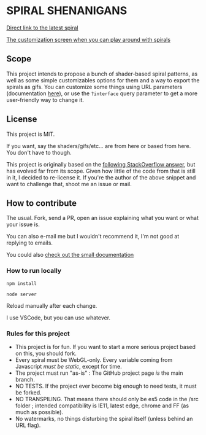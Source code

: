 # SPIRAL SHENANIGANS

[Direct link to the latest spiral](https://dexesttp.github.io/spiral-shenanigans/?big)

[The customization screen when you can play around with spirals](https://dexesttp.github.io/spiral-shenanigans/?interface)

## Scope

This project intends to propose a bunch of shader-based spiral patterns, as well as some simple customizables options for them and a way to export the spirals as gifs. You can customize some things using URL parameters (documentation [here](/DOCUMENTATION.md#how-to-use-url-parameters)), or use the `?interface` query parameter to get a more user-friendly way to change it.

## License

This project is MIT.

If you want, say the shaders/gifs/etc... are from here or based from here. You don't have to though.

This project is originally based on the [following StackOverflow answer](https://stackoverflow.com/questions/4638317/how-to-implement-this-rotating-spiral-in-webgl), but has evolved far from its scope. Given how little of the code from that is still in it, I decided to re-license it. If you're the author of the above snippet and want to challenge that, shoot me an issue or mail.

## How to contribute

The usual. Fork, send a PR, open an issue explaining what you want or what your issue is.

You can also e-mail me but I wouldn't recommend it, I'm not good at replying to emails.

You could also [check out the small documentation](/DOCUMENTATION.md)

### How to run locally

`npm install`

`node server`

Reload manually after each change.

I use VSCode, but you can use whatever.

### Rules for this project

- This project is for fun. If you want to start a more serious project based on this, you should fork.
- Every spiral must be WebGL-only. Every variable coming from Javascript _must be static_, except for time.
- The project must run "as-is" : The GitHub project page _is_ the main branch.
- NO TESTS. If the project ever become big enough to need tests, it must be forked.
- NO TRANSPILING. That means there should only be es5 code in the /src folder ; intended compatibility is IE11, latest edge, chrome and FF (as much as possible).
- No watermarks, no things disturbing the spiral itself (unless behind an URL flag).
